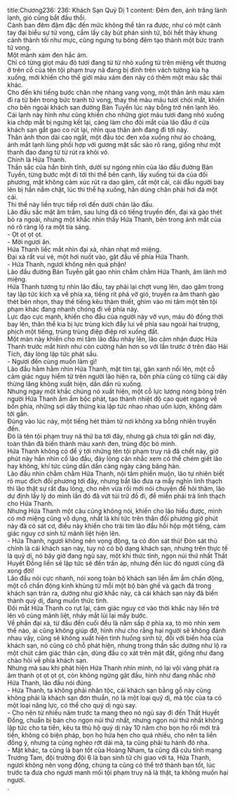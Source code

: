 title:Chương236: 236: Khách Sạn Quỷ Dị 1
content:
Đêm đen, ánh trăng lành lạnh, gió cũng bắt đầu thổi.<br>Cảnh ban đêm đậm đặc đến mức không thể tản ra được, như có một cánh tay đại biểu sự tử vong, cầm lấy cây bút phán sinh tử, bôi hết thảy khung cảnh thành tối như mực, cũng ngưng tụ bóng đêm tạo thành một bức tranh tử vong.<br>Một mảnh xám đen hắc ám.<br>Chỉ có từng giọt máu đỏ tươi đang từ từ nhỏ xuống từ trên miệng vết thương ở trên cổ của tên tội phạm truy nã đang bị đính trên vách tường kia hạ xuống, mới khiến cho thế giới màu xám đen này có thêm một màu sắc thái khác.<br>Cho đến khi tiếng bước chân nhẹ nhàng vang vọng, một thân ảnh màu xám đi ra từ bên trong bức tranh tử vong, thay thế màu máu tươi chói mắt, khiến cho bên ngoài khách sạn đường Bản Tuyền lúc này bỗng trở nên lạnh lẽo.<br>Cái lạnh này hình như cũng khiến cho những giọt máu tươi đang nhỏ xuống kia chớp mắt bị ngưng kết lại, càng làm cho đôi mắt của lão đầu ở cửa khách sạn gắt gao co rút lại, nhìn qua thân ảnh đang đi tới này.<br>Thân ảnh thon dài cao ngất, một đầu tóc đen xõa xuống như áo choàng, ánh mắt lạnh lùng phối hợp với gương mặt sắc sảo rõ ràng, giống như một thanh đao đang từ từ rút ra khỏi vỏ.<br>Chính là Hứa Thanh.<br>Thần sắc của hắn bình tĩnh, dưới sự ngóng nhìn của lão đầu đường Bản Tuyền, từng bước một đi tới thi thể bên cạnh, lấy xuống túi da của đối phương, mặt không cảm xúc rút ra dao găm, cắt một cái, cái đầu người bay lên bị hắn nắm chặt, lúc thi thể hạ xuống, hắn dùng chân phải hơi đá một cái.<br>Thi thể này liền trực tiếp rơi đến dưới chân lão đầu.<br>Lão đầu sắc mặt âm trầm, sau lưng đã có tiếng truyền đến, đại xà gào thét bò ra ngoài, nhưng một khắc nhìn thấy Hứa Thanh, bên trong ánh mắt của nó rõ ràng lộ ra một tia sáng.<br>- Ọt ọt ọt ọt.<br>- Mời ngươi ăn.<br>Hứa Thanh liếc mắt nhìn đại xà, nhàn nhạt mở miệng.<br>Đại xà rất vui vẻ, một hơi nuốt vào, gật đầu về phía Hứa Thanh.<br>- Hứa Thanh, ngươi không nên quá phận!<br>Lão đầu đường Bản Tuyền gắt gao nhìn chằm chằm Hứa Thanh, âm lãnh mở miệng.<br>Hứa Thanh tương tự nhìn lão đầu, tay phải lại chợt vung lên, dao găm trong tay lập tức kích xạ về phía xa, tiếng rít phá vỡ gió, truyền ra âm thanh gào thét bén nhọn, thay thế tiếng kêu thảm thiết, ghim vào mi tâm một tên tội phạm khác đang nhanh chóng đi về phía này.<br>Lực đạo cực mạnh, khiến cho đầu của người này vỡ vụn, máu đỏ đồng thời bay lên, thân thể kia bị lực trùng kích đẩy lui về phía sau ngoài hai trượng, phịch một tiếng, trùng trùng điệp điệp rơi xuống đất.<br>Một màn này khiến cho mi tâm lão đầu nhảy lên, lão cảm nhận được Hứa Thanh trước mắt hình như còn cường hãn hơn so với lần trước ở trên đảo Hải Tích, đáy lòng lập tức phát sầu.<br>- Ngươi đến cùng muốn làm gì!<br>Lão đầu hằm hằm nhìn Hứa Thanh, mặt tím tại, gân xanh nổi lên, một cỗ cảm giác nguy hiểm từ trên người lão hiện ra, bốn phía cũng có từng cái dây thừng lăng không xuất hiện, dần dần rủ xuống.<br>Nhưng ngay một khắc chúng nó xuất hiện, một cỗ lực lượng nóng bỏng trên người Hứa Thanh ầm ầm bộc phát, tạo thành nhiệt độ cao quét ngang về bốn phía, những sợi dây thừng kia lập tức nhao nhao uốn lượn, không dám tới gần.<br>Đúng vào lúc này, một tiếng hét thảm từ nơi không xa bỗng nhiên truyền đến.<br>Đó là tên tội phạm truy nã thứ ba tới đây, nhưng gã chưa tới gần nơi đây, toàn thân đã biến thành màu xanh đen, trúng độc bỏ mình.<br>Hứa Thanh không có để ý tới những tên tội phạm truy nã đã chết này, giờ phút này hắn nhìn cổ lão đầu, đáy lòng cân nhắc xem có thể chém giết lão hay không, khí tức cũng dần dần càng ngày càng băng hàn.<br>Lão đầu nhìn chằm chằm Hứa Thanh, nội tâm phiền muộn, lão tự nhiên biết rõ mục đích đối phương tới đây, nhưng bắt lão đưa ra mấy nghìn linh thạch thì lão thật sự rất đau lòng, cho nên vừa rồi mới nói chuyện để hỏi thăm, lão dự định lấy lý do mình lần đó đã vứt túi trữ đồ đi, để miễn phải trả linh thạch cho Hứa Thanh.<br>Nhưng Hứa Thanh một câu cũng không nói, khiến cho lão hiểu được, mình có mở miệng cũng vô dụng, nhất là khí tức trên thân đối phương giờ phút này đã có sát cơ, điều này khiến cho trái tim lão đầu hồi hộp một tiếng, cảm giác nguy cơ sinh tử mãnh liệt hiện lên.<br>- Hứa Thanh, ngươi không nên vọng động, ta có đòn sát thủ! Đòn sát thủ chính là cái khách sạn này, tuy nó có bộ dạng khách sạn, nhưng trên thực tế là quỷ dị, nó bây giờ đang ngủ say, một khi thức tỉnh, ngọn núi thứ nhất Thất Huyết Đồng liền sẽ lập tức sẽ đến trấn áp, nhưng đến lúc đó ngươi cũng đã xong đời!<br>Lão đầu nói cực nhanh, nói xong toàn bộ khách sạn liền ầm ầm chấn động, một cỗ chấn động kinh khủng từ mỗi một bộ bàn ghế và gạch đá trong khách sạn tràn ra, dường như giờ khắc này, cả cái khách sạn này đã biến thành quỷ dị, đang muốn thức tỉnh.<br>Đôi mắt Hứa Thanh co rụt lại, cảm giác nguy cơ vào thời khắc này liền trở lên vô cùng mãnh liệt, nháy mắt lùi lại mấy bước.<br>Về phần đại xà, từ đầu đến cuối đều là nằm sấp ở phía xa, tò mò nhìn xem thế nào, ai cũng không giúp đỡ, hình như cho rằng hai người sẽ không đánh nhau vậy, cũng sẽ không xuất hiện tình huống sinh tử, đối với biến hóa của khách sạn, nó cũng có chỗ phát hiện, nhưng trong thần sắc dường như lộ ra một chút cảm giác thân cận, dùng đầu cọ xát trên mặt đất, giống như đang chào hỏi về phía khách sạn.<br>Nhưng mà sau khi phát hiện Hứa Thanh nhìn mình, nó lại vội vàng phát ra âm thanh ọt ọt ọt ọt, còn không ngừng gật đầu, hình như đang nhắc nhở Hứa Thanh, lão đầu nói đúng.<br>- Hứa Thanh, ta không phải nhân tộc, cái khách sạn bằng gỗ này cũng không phải là khách sạn đơn thuần, nó là một loại quỷ dị, mà tộc của ta có một loại năng lực, có thể cho quỷ dị ngủ say.<br>- Cho nên từ nhiều năm trước ta mang theo nó ngủ say đi đến Thất Huyết Đồng, chuẩn bị bán cho ngọn núi thứ nhất, nhưng ngọn núi thứ nhất không lập tức cho ta tiền, kêu ta thủ hộ quỷ dị này 10 năm cho bọn họ rồi mới trả tiền, không có biện pháp, bọn họ hứa hẹn cho quá nhiều, cho nên ta liền đồng ý, nhưng ta cũng nghèo rớt dái mà, ta cũng phải tu hành đó nha.<br>- Mặt khác, ta cũng là bạn tốt của Hoàng Nham, ta cũng đã cứu tính mạng Trương Tam, đội trường đội 6 là bạn sinh tử chi giao với ta, Hứa Thanh, ngươi không nên vọng động, chúng ta cũng có thể trở thành bạn tốt, lúc trước ta đưa cho ngươi manh mối tội phạm truy nã là thật, ta không muốn hại ngươi.<br>.<br>